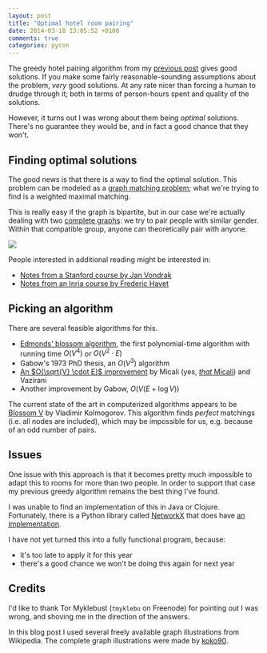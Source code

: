 ```yaml
---
layout: post
title: "Optimal hotel room pairing"
date: 2014-03-18 13:05:52 +0100
comments: true
categories: pycon
---
```


The greedy hotel pairing algorithm from my [previous post][previous]
gives good solutions. If you make some fairly reasonable-sounding
assumptions about the problem, *very* good solutions. At any rate
nicer than forcing a human to drudge through it; both in terms of
person-hours spent and quality of the solutions.

However, it turns out I was wrong about them being *optimal*
solutions. There's no guarantee they would be, and in fact a good
chance that they won't.

[previous]: http://blog.lvh.io/blog/2014/03/10/optimization-problems-and-pycon-financial-aid/

## Finding optimal solutions

The good news is that there is a way to find the optimal solution.
This problem can be modeled as a [graph matching problem][matching];
what we're trying to find is a weighted maximal matching.

This is really easy if the graph is bipartite, but in our case we're
actually dealing with two [complete graphs][complete]: we try to pair
people with similar gender. Within that compatible group, anyone can
theoretically pair with anyone.

<img src="https://upload.wikimedia.org/wikipedia/commons/8/86/10-simplex_graph.svg">

People interested in additional reading might be interested in:

- [Notes from a Stanford course by Jan Vondrak][vondrak]
- [Notes from an Inria course by Frederic Havet][havet]

[matching]: https://en.wikipedia.org/wiki/Matching_%28graph_theory%29
[complete]: https://en.wikipedia.org/wiki/Complete_graph
[vondrak]: http://theory.stanford.edu/~jvondrak/CS369P-files/lec6.pdf
[havet]: http://www-sop.inria.fr/members/Frederic.Havet/Cours/matching.pdf

## Picking an algorithm

There are several feasible algorithms for this.

- [Edmonds' blossom algorithm][blossom], the first polynomial-time
  algorithm with running time $O(V^4)$ or $O(V^2\cdot E)$
- Gabow's 1973 PhD thesis, an $O(V^3)$ algorithm
- [An $O(\sqrt{V} \cdot E)$ improvement][micvas] by Micali (yes,
  [*that* Micali][micali]) and Vazirani
- Another improvement by Gabow, $O(V(E + \log{V}))$

The current state of the art in computerized algorithms appears to be
[Blossom V][blossomv] by Vladimir Kolmogorov. This algorithm finds
*perfect* matchings (i.e. all nodes are included), which may be
impossible for us, e.g. because of an odd number of pairs.

[blossom]: https://en.wikipedia.org/wiki/Blossom_algorithm
[micvas]: http://dl.acm.org/citation.cfm?id=1382663
[micali]: https://en.wikipedia.org/wiki/Silvio_Micali
[blossomv]: http://pub.ist.ac.at/~vnk/papers/blossom5.pdf

## Issues

One issue with this approach is that it becomes pretty much impossible
to adapt this to rooms for more than two people. In order to support
that case my previous greedy algorithm remains the best thing I've
found.

I was unable to find an implementation of this in Java or Clojure.
Fortunately, there is a Python library called [NetworkX][networkx]
that does have [an implementation][max_weight_matching].

I have not yet turned this into a fully functional program, because:

- it's too late to apply it for this year
- there's a good chance we won't be doing this again for next year

[networkx]: http://networkx.lanl.gov
[max_weight_matching]: http://networkx.lanl.gov/reference/generated/networkx.algorithms.matching.max_weight_matching.html

## Credits

I'd like to thank Tor Myklebust (`tmyklebu` on Freenode) for pointing
out I was wrong, and shoving me in the direction of the answers.

In this blog post I used several freely available graph illustrations
from Wikipedia. The complete graph illustrations were made by
[koko90][koko90].

[koko90]: https://commons.wikimedia.org/wiki/User:Koko90
